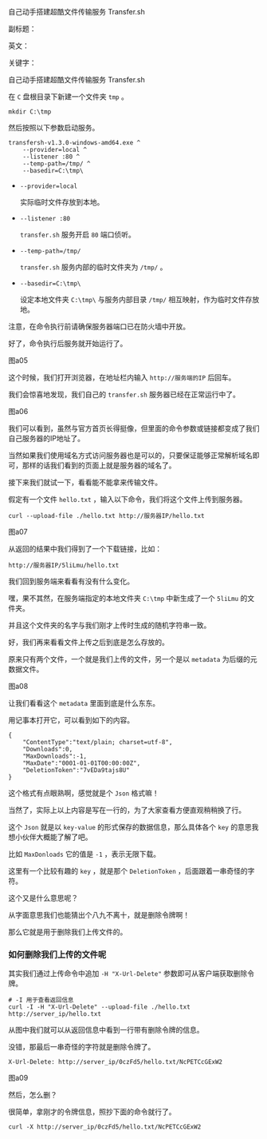 自己动手搭建超酷文件传输服务 Transfer.sh

副标题：

英文：

关键字：



自己动手搭建超酷文件传输服务 Transfer.sh



在 `C` 盘根目录下新建一个文件夹 `tmp` 。

```
mkdir C:\tmp
```



然后按照以下参数启动服务。

```
transfersh-v1.3.0-windows-amd64.exe ^
	--provider=local ^
	--listener :80 ^
	--temp-path=/tmp/ ^
	--basedir=C:\tmp\
```



* `--provider=local`

  实际临时文件存放到本地。

* `--listener :80`

  `transfer.sh` 服务开启 `80` 端口侦听。

* `--temp-path=/tmp/`

  `transfer.sh` 服务内部的临时文件夹为 `/tmp/` 。

* `--basedir=C:\tmp\`

  设定本地文件夹 `C:\tmp\` 与服务内部目录 `/tmp/` 相互映射，作为临时文件存放地。



注意，在命令执行前请确保服务器端口已在防火墙中开放。

好了，命令执行后服务就开始运行了。

图a05



这个时候，我们打开浏览器，在地址栏内输入 `http://服务端的IP` 后回车。

我们会惊喜地发现，我们自己的 `transfer.sh` 服务器已经在正常运行中了。

图a06



我们可以看到，虽然与官方首页长得挺像，但里面的命令参数或链接都变成了我们自己服务器的IP地址了。

当然如果我们使用域名方式访问服务器也是可以的，只要保证能够正常解析域名即可，那样的话我们看到的页面上就是服务器的域名了。

接下来我们就试一下，看看能不能拿来传输文件。



假定有一个文件 `hello.txt` ，输入以下命令，我们将这个文件上传到服务器。

```
curl --upload-file ./hello.txt http://服务器IP/hello.txt
```

图a07



从返回的结果中我们得到了一个下载链接，比如：

```
http://服务器IP/5liLmu/hello.txt
```



我们回到服务端来看看有没有什么变化。

嘿，果不其然，在服务端指定的本地文件夹 `C:\tmp` 中新生成了一个 `5liLmu` 的文件夹。

并且这个文件夹的名字与我们刚才上传时生成的随机字符串一致。



好，我们再来看看文件上传之后到底是怎么存放的。

原来只有两个文件，一个就是我们上传的文件，另一个是以 `metadata` 为后缀的元数据文件。

图a08



让我们看看这个 `metadata` 里面到底是什么东东。

用记事本打开它，可以看到如下的内容。

```
{
	"ContentType":"text/plain; charset=utf-8",
	"Downloads":0,
	"MaxDownloads":-1,
	"MaxDate":"0001-01-01T00:00:00Z",
	"DeletionToken":"7vEDa9tajs8U"
}
```

这个格式有点眼熟啊，感觉就是个 `Json` 格式嘛！

当然了，实际上以上内容是写在一行的，为了大家查看方便直观稍稍换了行。

这个 `Json` 就是以 `key-value` 的形式保存的数据信息，那么具体各个 `key` 的意思我想小伙伴大概能了解了吧。

比如 `MaxDonloads` 它的值是 `-1` ，表示无限下载。

这里有一个比较有趣的 `key` ，就是那个 `DeletionToken` ，后面跟着一串奇怪的字符。

这个又是什么意思呢？



从字面意思我们也能猜出个八九不离十，就是删除令牌啊！

那么它就是用于删除我们上传文件的。



### 如何删除我们上传的文件呢

其实我们通过上传命令中追加 `-H "X-Url-Delete"` 参数即可从客户端获取删除令牌。

```
# -I 用于查看返回信息
curl -I -H "X-Url-Delete" --upload-file ./hello.txt http://server_ip/hello.txt
```



从图中我们就可以从返回信息中看到一行带有删除令牌的信息。

没错，那最后一串奇怪的字符就是删除令牌了。

```
X-Url-Delete: http://server_ip/0czFd5/hello.txt/NcPETCcGExW2
```

图a09



然后，怎么删？

很简单，拿刚才的令牌信息，照抄下面的命令就行了。

```
curl -X http://server_ip/0czFd5/hello.txt/NcPETCcGExW2
```

